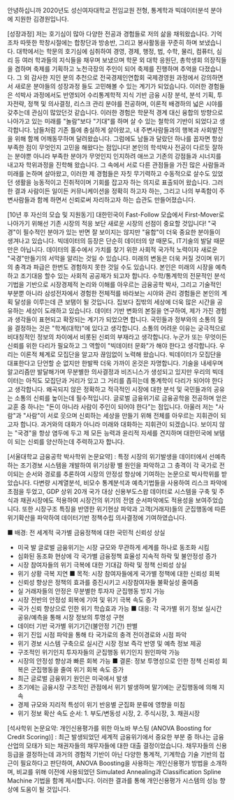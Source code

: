 안녕하십니까 2020년도 성신여자대학교 전임교원 전형, 통계학과 빅데이터분석 분야에 지원한 김경원입니다.

[성장과정]
저는 호기심이 많아 다양한 전공과 경험들로 저의 삶을 채워왔습니다. 기억조차 따뜻한 학창시절에는 합창단과 방송반, 그리고 봉사활동을 꾸준히 하며 보냈습니다. 대학에서는 학문의 호기심에 심취하여 경영, 경제, 행정, 법, 수학, 물리, 컴퓨터, 심리 등 여러 학과들의 지식들을 채우며 보냈으며 학문 외 대학 응원단, 총학생회 의장직들을 겸하며 축제를 기획하고 노천극장의 주인이 되어 축제를 진행하며 추억을 다졌습니다. 그 외 감사한 지인 분의 추천으로 전국경제인연합회 국제경영원 과정에서 강의하면서 새로운 분야들의 성장과정 들도 고민해볼 수 있는 계기가 되었습니다. 이러한 경험들은 석박사 과정에서도 반영되어 수리통계학적 지식 기반 금융 시장 분석, 분석 기획, 투자전략, 정책 및 의사결정, 리스크 관리 분야를 전공하며, 이론적 배경하의 넓은 시야를 갖추는데 관심이 많았던것 같습니다. 이러한 경험은 학문적 경계 대신 융합의 방향으로 나아가고 있는 미래를 "놀람"보다 "기대"를 하며 살 수 있는 철학의 기반이 되었다고 생각합니다. 
남들처럼 기존 틀에 충실하게 살아왔고, 내 주변사람들과의 행복과 사회발전을 위해 함께 어깨동무하며 달려왔습니다. 그럼에도 남들과 달랐던 하나를 꼽자면 항상 부족한 점이 무엇인지 고민을 해왔다는 점입니다! 본인의 학석박사 전공이 다르듯 잘하는 분야뿐 아니라 부족한 분야가 무엇인지 인지하려 애쓰고 기존의 강점들과 시너지를 내고자 학위과정을 진학해 왔습니다. 그 속에서 서로 다른 관점들을 가진 많은 사람들과 미래를 논하며 살아왔고, 이러한 제 경험들은 자칫 무기력하고 수동적으로 살수도 있었던 생활을 능동적이고 진취적이며 기회를 잡고자 하는 의지로 표출되어 왔습니다. 그러한 결과 사람이든 일이든 커뮤니케이션을 정확히 하고자 하는, 그리고 나의 부족함이 주변사람들과 함께 하면서 신뢰로써 자리하고자 하는 습관도 만들어졌습니다.

[10년 후 자신의 모습 및 지원동기]
대한민국이 Fast-Follow 모습에서 First-Mover로 나아가기 위해선 기존 시장의 적응 보단 새로운 시장의 선점이 중요할 것입니다! "국경"이 필수적인 분야가 있는 반면 잘 보이지는 않지만 "융합"이 더욱 중요한 분야들이 생겨나고 있습니다. 빅데이터의 등장은 단순히 데이터의 양 때문도, IT기술의 발달 때문만은 아닙니다. 데이터의 홍수에서 가치를 찾기 위한 사회적 국가적 노력이자 새로운 "국경"만들기의 서막을 알리는 것일 수 있습니다. 미래의 변동은 더욱 커질 것이며 위기의 충격과 파급은 한번도 경험하지 못한 것일 수도 있습니다. 본인은 미래의 시장을 예측하고 조기대응 할수 있는 사회적 공공재가 되고자 합니다. 수학/통계학의 전문적인 분석기법을 기반으로 시장경제적 논리와 이해를 아우르는 금융공학 박사, 그리고 기술적인 부분뿐 아니라 삼성전자에서 경험한 전체적를 바라보는 시야와 관리 경험들은 본인의 계획 달성을 이루는데 큰 보탬이 될 것입니다. 집보다 집밖의 세상에 더욱 많은 시간을 공유하는 세상이 도래하고 있습니다. 데이터 기반 변화의 본질을 연구하여, 제가 가진 경험과 생각들이 표현되고 확장되는 계기가 되었으면 합니다.
국민들과 정부와의 소통의 질을 결정하는 것은 "학계(대학)"에 있다고 생각합니다. 소통의 어려운 이유는 궁극적으로 비대칭적인 정보의 차이에서 비롯된 신뢰의 부재라고 생각합니다. 누군가 또는 무엇이든 신뢰를 위한 다리가 필요하고 그 역할이 "빅데이터 문화"가 해야 한다고 생각합니다. 우리는 이론적 체계로 모집단을 알고자 끊임없이 노력해 왔습니다. 빅데이터가 모집단을 대표한다고 단언할 순 없지만 한발짝 더욱 가까이 온것은 자명합니다. 기술을 내세우며 알고리즘만 발달해가며 무분별한 의사결정과 비즈니스가 생성되고 있지만 우리의 빅데이터는 아직도 모집단과 거리가 있고 그 거리를 좁히는데 통계학이 다리가 되어야 한다고 생각합니다. 왜곡되지 않은 정확하고 적극적인 시장에 대한 분석 및 국민들과의 공유는 소통의 신뢰를 높이는데 필수적입니다. 글로벌 금융위기로 금융공학을 전공하며 얻은 교훈 중 하나는 "돈이 아니라 사람이 주인이 되어야 한다"는 점입니다. 아울러 저는 "사람"과 "사람"이 서로 웃으며 신뢰하는 세상을 만들기 위해 전체를 아우르는 지휘관이 되고자 합니다. 과거와의 대화가 아니라 미래와 대화하는 지휘관이 되겠습니다. 보이지 않는 "국경"을 항상 염두에 두고 제 모든 능력과 윤리적 자세를 견지하며 대한민국에 보탬이 되는 신뢰를 양산하는데 주력하고자 합니다.

[서울대학교 금융공학 박사학위 논문요약]
: 특정 시장의 위기발생을 데이터에서 선예측하는 조기경보 시스템을 개발하여 위기상황 별 원인을 파악하고 그 충격이 각 국가로 전이되는 순서와 경로를 추론하여 시장의 안정성 향상에 기여하는 논문으로 박사학위를 받았습니다. 다변량 시계열분석, 비모수 통계분석과 예측기법들을 사용하여 리스크 파악에 초점을 두었고, GDP 상위 20개 국가 대상 신용부도스왑 데이터로 시스템을 구축 및 주식과 채권시장에도 적용하여 시장간의 위기의 전염 순서파악에도 적용성을 보여주었습니다. 또한 시장구조 특징을 반영한 위기현상 파악과 고객(거래자)들의 군집행동에 따른 위기확산을 파악하여 데이터기반 정책수립 의사결정에 기여하였습니다.

■ 배경: 전 세계적 국가별 금융정책에 대한 국민적 신뢰성 상실
- 미국 발 글로벌 금융위기는 시장 규모와 무관하게 세계를 하나로 동조화 시킴
- 심화된 동조화 현상에 각 국가별 금융정책 효율성 지속적 하락 및 불안정성 증가
- 시장 참여자들의 위기 극복에 대한 기대감 하락 및 정책 신뢰성 상실
- 위기 상황 극복 지연
■ 목적: 시장 참여자들에게 국가별 정책에 대한 신뢰성 회복
- 신뢰성 향상은 정책의 효과를 증진시키고 시장참여자들 불확실성 줄여줌
- 실 거래자들의 안정은 무분별한 투자자 군집행동 방지 가능
- 시장 전반의 안정성 회복에 기여 및 위기 극복 속도 증가
- 국가 신뢰 향상으로 인한 위기 학습효과 가능
■ 대응: 각 국가별 위기 정보 실시간 공유/예측을 통해 시장 정보의 투명성 구현
- 데이터 기반 국가별 위기기간(불안정 기간) 판별
- 위기 진입 시점 파악을 통해 타 국가로의 충격 전이경로와 시점 파악
- 위기 경보 시스템 구축으로 실시간 시장 정보 즉각 반영 및 예측 정보 제공
- 구조적인 위기인지 투자자들의 군집행동 위기인지 원인파악 가능
- 시장의 안정성 향상과 빠른 회복 가능
■ 결론: 정보 투명성으로 인한 정책 신뢰성 회복은 군집행동을 줄여 위기 회복 속도 증가
- 최근 글로벌 금융위기 원인은 미국에서 발생
- 초기에는 금융시장 구조적인 관점에서 위기 발생하며 말기에는 군집행동에 의해 지속
- 경제 규모와 지리적 특성이 위기 반응별 군집화 분류에 영향을 미침
- 위기 정보 확산 속도 순서: 1. 부도/변동성 시장, 2. 주식시장, 3. 채권시장

[석사학위 논문요약: 개인신용평가를 위한 아노바 부스팅 (ANOVA Boosting for Credit Scoring)]
: 최근 발생되었던 세계적 금융위기에서 중요한 부분 중 하나는 금융산업의 모태가 되는 채권자들의 채무자들에 대한 대출 결정이었습니다. 채무자들의 신용등급을 결정하는데 과거의 경험적 기반이 아닌 다양한 통계적, 기계학습 기술 기반의 접근이 필요하다고 판단하여, ANOVA Boosting을 사용하는 개인신용평가 방법을 소개하며, 비교를 위해 이전에 사용되었던 Simulated Annealing과 Classification Spline Machine 기법을 함께 제시합니다. 이러한 결과를 통해 개인신용평가 시스템의 성능 향상에 도움이 될 것입니다.
